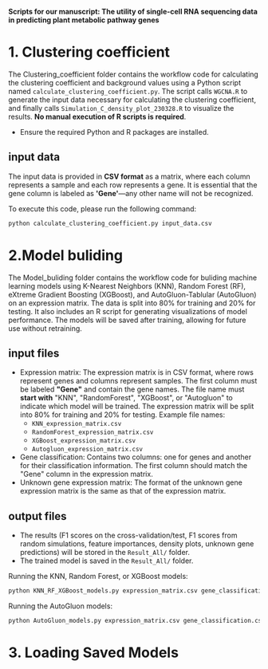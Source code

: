 **Scripts for our manuscript: The utility of single-cell RNA sequencing data in predicting plant metabolic pathway genes**

# 1. Clustering coefficient
The Clustering_coefficient folder contains the workflow code for calculating the clustering coefficient and background values using a Python script named `calculate_clustering_coefficient.py`. The script calls `WGCNA.R` to generate the input data necessary for calculating the clustering coefficient, and finally calls `Simulation_C_density_plot_230328.R` to visualize the results. **No manual execution of R scripts is required**.
* Ensure the required Python and R packages are installed.

## input data
The input data is provided in **CSV format** as a matrix, where each column represents a sample and each row represents a gene. It is essential that the gene column is labeled as **'Gene'**—any other name will not be recognized.

To execute this code, please run the following command:
```bash
python calculate_clustering_coefficient.py input_data.csv
```

# 2.Model buliding
The Model_buliding folder contains the workflow code for buliding machine learning models using K-Nearest Neighbors (KNN), Random Forest (RF), eXtreme Gradient Boosting (XGBoost), and AutoGluon-Tablular (AutoGluon) on an expression matrix. The data is split into 80% for training and 20% for testing. It also includes an R script for generating visualizations of model performance. The models will be saved after training, allowing for future use without retraining. 

## input files
* Expression matrix: The expression matrix is in CSV format, where rows represent genes and columns represent samples. The first column must be labeled **"Gene"** and contain the gene names. The file name must **start with** "KNN", "RandomForest", "XGBoost", or "Autogluon" to indicate which model will be trained. The expression matrix will be split into 80% for training and 20% for testing.
    Example file names:
    * `KNN_expression_matrix.csv`
    * `RandomForest_expression_matrix.csv`
    * `XGBoost_expression_matrix.csv`
    * `Autogluon_expression_matrix.csv`
* Gene classification: Contains two columns: one for genes and another for their classification information. The first column should match the "Gene" column in the expression matrix.
* Unknown gene expression matrix: The format of the unknown gene expression matrix is the same as that of the expression matrix.

## output files
* The results (F1 scores on the cross-validation/test, F1 scores from random simulations, feature importances, density plots, unknown gene predictions) will be stored in the `Result_All/` folder.
* The trained model is saved in the `Result_All/` folder.

Running the KNN, Random Forest, or XGBoost models:
```bash
python KNN_RF_XGBoost_models.py expression_matrix.csv gene_classification.csv unknown_gene_expression.csv
```

Running the AutoGluon models:
```bash
python AutoGluon_models.py expression_matrix.csv gene_classification.csv unknown_gene_expression.csv
```

# 3. Loading Saved Models

